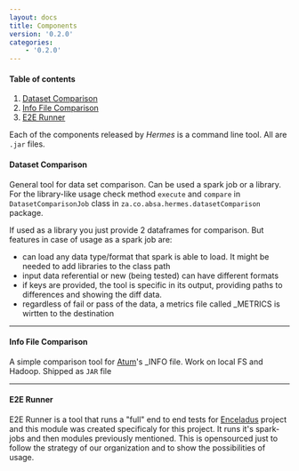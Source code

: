 ```yaml
---
layout: docs
title: Components
version: '0.2.0'
categories:
    - '0.2.0'
---
```

#### Table of contents

1. [Dataset Comparison](#dataset-comparison)
2. [Info File Comparison](#info-file-comparison)
3. [E2E Runner](#e2e-runner)

Each of the components released by *Hermes* is a command line tool. All are `.jar` files.

#### Dataset Comparison

General tool for data set comparison. Can be used a spark job or a library. For the library-like usage check method `execute` and `compare` in `DatasetComparisonJob` class in `za.co.absa.hermes.datasetComparison` package.

If used as a library you just provide 2 dataframes for comparison. But features in case of usage as a spark job are:

- can load any data type/format that spark is able to load. It might be needed to add libraries to the class path
- input data referential or new (being tested) can have different formats
- if keys are provided, the tool is specific in its output, providing paths to differences and showing the diff data.
- regardless of fail or pass of the data, a metrics file called _METRICS is wirtten to the destination

***

#### Info File Comparison

A simple comparison tool for [Atum][gh-atum]'s _INFO file. Work on local FS and Hadoop. Shipped as `JAR` file

***

#### E2E Runner

E2E Runner is a tool that runs a "full" end to end tests for [Enceladus][gh-enceladus] project and this module was created specificaly for this project. It runs it's spark-jobs and then modules previously mentioned. This is opensourced just to follow the strategy of our organization and to show the possibilities of usage.

[gh-atum]: https://github.com/AbsaOSS/atum
[gh-enceladus]: https://github.com/AbsaOSS/enceladus
